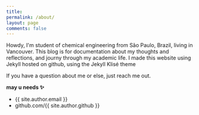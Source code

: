 ```yaml
---
title: 
permalink: /about/
layout: page
comments: false
---
```


Howdy, I'm student of chemical engineering from São Paulo, Brazil, living in Vancouver. This blog is for documentation about my thoughts and reflections, and journy through my academic life. I made this website using Jekyll hosted on github, using the Jekyll Klisé theme 

If you have a question about me or else, just reach me out.

**may u needs ✨**

- {{ site.author.email }}
- github.com/{{ site.author.github }}
